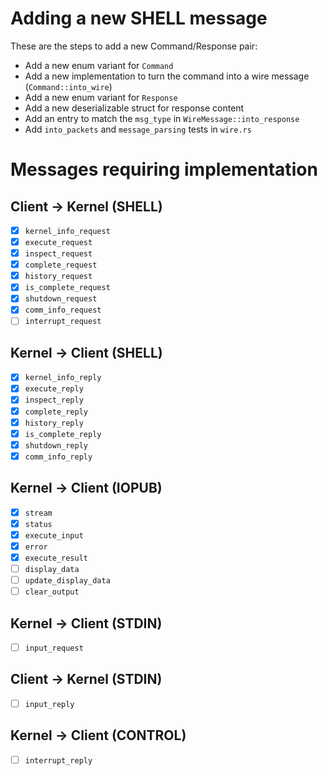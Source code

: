 # Adding a new SHELL message

These are the steps to add a new Command/Response pair:

- Add a new enum variant for `Command`
- Add a new implementation to turn the command into a wire message (`Command::into_wire`)
- Add a new enum variant for `Response`
- Add a new deserializable struct for response content
- Add an entry to match the `msg_type` in `WireMessage::into_response`
- Add `into_packets` and `message_parsing` tests in `wire.rs`

# Messages requiring implementation

## Client -> Kernel (SHELL)

- [x] `kernel_info_request`
- [x] `execute_request`
- [x] `inspect_request`
- [x] `complete_request`
- [x] `history_request`
- [x] `is_complete_request`
- [x] `shutdown_request`
- [x] `comm_info_request`
- [ ] `interrupt_request`

## Kernel -> Client (SHELL)

- [x] `kernel_info_reply`
- [x] `execute_reply`
- [x] `inspect_reply`
- [x] `complete_reply`
- [x] `history_reply`
- [x] `is_complete_reply`
- [x] `shutdown_reply`
- [x] `comm_info_reply`

## Kernel -> Client (IOPUB)

- [x] `stream`
- [x] `status`
- [x] `execute_input`
- [x] `error`
- [x] `execute_result`
- [ ] `display_data`
- [ ] `update_display_data`
- [ ] `clear_output`

## Kernel -> Client (STDIN)

- [ ] `input_request`

## Client -> Kernel (STDIN)

- [ ] `input_reply`

## Kernel -> Client (CONTROL)

- [ ] `interrupt_reply`
